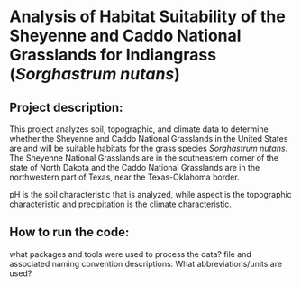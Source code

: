 # Analysis of Habitat Suitability of the Sheyenne and Caddo National Grasslands for Indiangrass (*Sorghastrum nutans*)
## Project description:
This project analyzes soil, topographic, and climate data to determine whether the Sheyenne and Caddo National Grasslands in the United States are and will be suitable habitats for the grass species *Sorghastrum nutans*. The Sheyenne National Grasslands are in the southeastern corner of the state of North Dakota and the Caddo National Grasslands are in the northwestern part of Texas, near the Texas-Oklahoma border.

pH is the soil characteristic that is analyzed, while aspect is the topographic characteristic and precipitation is the climate characteristic.

## How to run the code:
what packages and tools were used to process the data?
file and associated naming convention descriptions:
What abbreviations/units are used?

